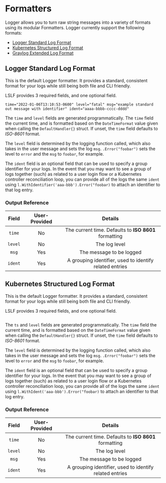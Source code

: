 # Formatters

Logger allows you to turn raw string messages into a variety of formats
using its modular Formatters. Logger currently support the following 
formats:
* [Logger Standard Log Format](#logger-standard-log-format)
* [Kubernetes Structured Log Format](#kubernetes-structured-log-format)
* [Graylog Extended Log Format](#graylog-extended-log-format)

## Logger Standard Log Format
This is the default Logger formatter. It provides a standard, consistent format for your logs while still being both file and CLI friendly.

LSLF provides 3 required fields, and one optional field.

```log
time="2022-01-06T13:10:53-0600" level="fatal" msg="example standard out message with identifier" ident="aaaa-bbbb-cccc-dddd"
```

The `time` and `level` fields are generated programmatically. The `time` field the current time, and is formatted based on the `DateTimeFormat` value given when calling the `DefaultHandler{}` struct. If unset, the `time` field defaults to *ISO-8601* format.

The `level` field is determined by the logging function called, which also takes in the user message and sets the log `msg`. `.Error("foobar")` sets the level to `error` and the `msg` to `foobar`, for example.

The `ident` field is an optional field that can be used to specify a group identifier
for your logs. In the event that you may want to see a group of logs together (such)
as related to a user login flow or a Kubernetes controller reconciliation loop, you
can provide all of the logs the same `ident` using 
`l.WithIdentifier('aaa-bbb').Error("foobar)` to attach an identifier to that log entry.

### Output Reference

|  Field  | User-Provided |                     Details                        |
|:-------:|:-------------:|:-------------------------------------------------------:|
|  `time` |      No       | The current time. Defaults to **ISO 8601** formatting   |
| `level` |      No       | The log level                                           |
|  `msg`  |      Yes      | The message to be logged                                |
| `ident` |      Yes      | A grouping identifier, used to identify related entries |

## Kubernetes Structured Log Format
This is the default Logger formatter. It provides a standard, consistent format for your logs while still being both file and CLI friendly.

LSLF provides 3 required fields, and one optional field.

```log

```

The `ts` and `level` fields are generated programmatically. The `time` field the current time, and is formatted based on the `DateTimeFormat` value given when calling the `DefaultHandler{}` struct. If unset, the `time` field defaults to *ISO-8601* format.

The `level` field is determined by the logging function called, which also takes in the user message and sets the log `msg`. `.Error("foobar")` sets the level to `error` and the `msg` to `foobar`, for example.

The `ident` field is an optional field that can be used to specify a group identifier
for your logs. In the event that you may want to see a group of logs together (such)
as related to a user login flow or a Kubernetes controller reconciliation loop, you
can provide all of the logs the same `ident` using 
`l.WithIdent('aaa-bbb').Error("foobar)` to attach an identifier to that log entry.

### Output Reference

|  Field  | User-Provided |                     Details                        |
|:-------:|:-------------:|:-------------------------------------------------------:|
|  `time` |      No       | The current time. Defaults to **ISO 8601** formatting   |
| `level` |      No       | The log level                                           |
|  `msg`  |      Yes      | The message to be logged                                |
| `ident` |      Yes      | A grouping identifier, used to identify related entries |


